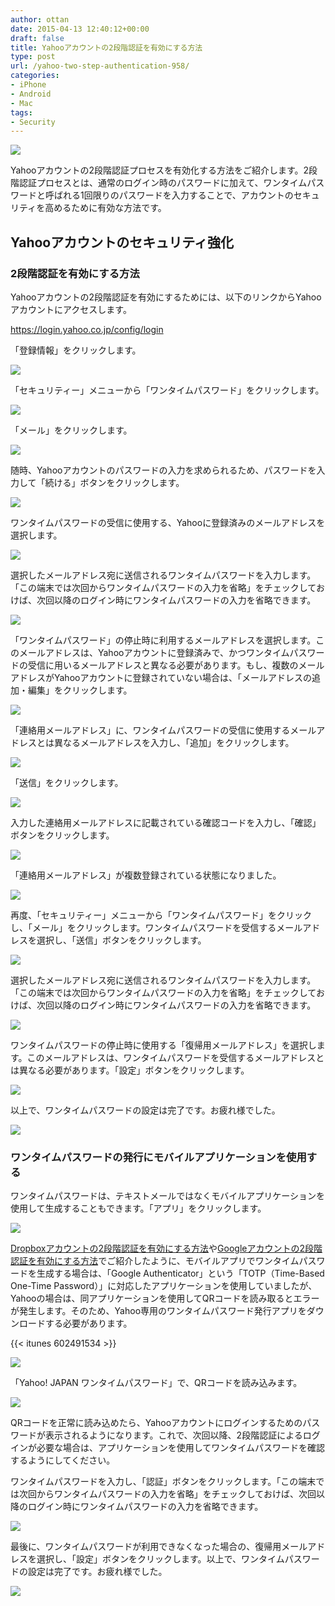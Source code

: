 ```yaml
---
author: ottan
date: 2015-04-13 12:40:12+00:00
draft: false
title: Yahooアカウントの2段階認証を有効にする方法
type: post
url: /yahoo-two-step-authentication-958/
categories:
- iPhone
- Android
- Mac
tags:
- Security
---
```


![](/images/2015/04/150408-5524f0a080cb1.png)






Yahooアカウントの2段階認証プロセスを有効化する方法をご紹介します。2段階認証プロセスとは、通常のログイン時のパスワードに加えて、ワンタイムパスワードと呼ばれる1回限りのパスワードを入力することで、アカウントのセキュリティを高めるために有効な方法です。





## Yahooアカウントのセキュリティ強化





### 2段階認証を有効にする方法





Yahooアカウントの2段階認証を有効にするためには、以下のリンクからYahooアカウントにアクセスします。



https://login.yahoo.co.jp/config/login



「登録情報」をクリックします。





![](/images/2015/04/150408-5524f0a29f134.png)






「セキュリティー」メニューから「ワンタイムパスワード」をクリックします。





![](/images/2015/04/150408-5524f0a4b6462.png)






「メール」をクリックします。





![](/images/2015/04/150408-5524f0a62503a.png)






随時、Yahooアカウントのパスワードの入力を求められるため、パスワードを入力して「続ける」ボタンをクリックします。





![](/images/2015/04/150408-5524f0a864fc6.png)






ワンタイムパスワードの受信に使用する、Yahooに登録済みのメールアドレスを選択します。





![](/images/2015/04/150410-5527a372aa5bd.png)






選択したメールアドレス宛に送信されるワンタイムパスワードを入力します。「この端末では次回からワンタイムパスワードの入力を省略」をチェックしておけば、次回以降のログイン時にワンタイムパスワードの入力を省略できます。





![](/images/2015/04/150410-5527a374892b6.png)






「ワンタイムパスワード」の停止時に利用するメールアドレスを選択します。このメールアドレスは、Yahooアカウントに登録済みで、かつワンタイムパスワードの受信に用いるメールアドレスと異なる必要があります。もし、複数のメールアドレスがYahooアカウントに登録されていない場合は、「メールアドレスの追加・編集」をクリックします。





![](/images/2015/04/150410-5527a3765c7ce.png)






「連絡用メールアドレス」に、ワンタイムパスワードの受信に使用するメールアドレスとは異なるメールアドレスを入力し、「追加」をクリックします。





![](/images/2015/04/150410-5527a37834b2f.png)






「送信」をクリックします。





![](/images/2015/04/150410-5527a379bbb73.png)






入力した連絡用メールアドレスに記載されている確認コードを入力し、「確認」ボタンをクリックします。





![](/images/2015/04/150410-5527a37b78950.png)






「連絡用メールアドレス」が複数登録されている状態になりました。





![](/images/2015/04/150410-5527a37d74316.png)






再度、「セキュリティー」メニューから「ワンタイムパスワード」をクリックし、「メール」をクリックします。ワンタイムパスワードを受信するメールアドレスを選択し、「送信」ボタンをクリックします。





![](/images/2015/04/150410-5527a37f47471.png)






選択したメールアドレス宛に送信されるワンタイムパスワードを入力します。「この端末では次回からワンタイムパスワードの入力を省略」をチェックしておけば、次回以降のログイン時にワンタイムパスワードの入力を省略できます。





![](/images/2015/04/150410-5527a38120b58.png)






ワンタイムパスワードの停止時に使用する「復帰用メールアドレス」を選択します。このメールアドレスは、ワンタイムパスワードを受信するメールアドレスとは異なる必要があります。「設定」ボタンをクリックします。





![](/images/2015/04/150410-5527a3830d6d6.png)






以上で、ワンタイムパスワードの設定は完了です。お疲れ様でした。





![](/images/2015/04/150410-5527a384c600e.png)






### ワンタイムパスワードの発行にモバイルアプリケーションを使用する





ワンタイムパスワードは、テキストメールではなくモバイルアプリケーションを使用して生成することもできます。「アプリ」をクリックします。





![](/images/2015/04/150408-5524f0a62503a.png)






[Dropboxアカウントの2段階認証を有効にする方法](/dropbox-two-step-authentication-929/)や[Googleアカウントの2段階認証を有効にする方法](/google-two-step-authentication-890/)でご紹介したように、モバイルアプリでワンタイムパスワードを生成する場合は、「Google Authenticator」という「TOTP（Time-Based One-Time Password）」に対応したアプリケーションを使用していましたが、Yahooの場合は、同アプリケーションを使用してQRコードを読み取るとエラーが発生します。そのため、Yahoo専用のワンタイムパスワード発行アプリをダウンロードする必要があります。



{{< itunes 602491534 >}}



![](/images/2015/04/150410-5527a8aee14ba.png)






「Yahoo! JAPAN ワンタイムパスワード」で、QRコードを読み込みます。





![](/images/2015/04/150410-5527a8b08bd9f.png)






QRコードを正常に読み込めたら、Yahooアカウントにログインするためのパスワードが表示されるようになります。これで、次回以降、2段階認証によるログインが必要な場合は、アプリケーションを使用してワンタイムパスワードを確認するようにしてください。





ワンタイムパスワードを入力し、「認証」ボタンをクリックします。「この端末では次回からワンタイムパスワードの入力を省略」をチェックしておけば、次回以降のログイン時にワンタイムパスワードの入力を省略できます。





![](/images/2015/04/150410-5527a8b2381d6.png)






最後に、ワンタイムパスワードが利用できなくなった場合の、復帰用メールアドレスを選択し、「設定」ボタンをクリックします。以上で、ワンタイムパスワードの設定は完了です。お疲れ様でした。





![](/images/2015/04/150410-5527a8b3e5374.png)

